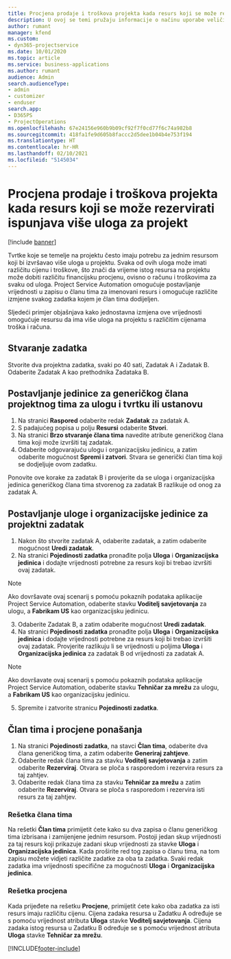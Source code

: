 ```yaml
---
title: Procjena prodaje i troškova projekta kada resurs koji se može rezervirati ispunjava više uloga za projekt
description: U ovoj se temi pružaju informacije o načinu uporabe veličina za određivanje cijena za podršku određivanju cijena i troškova za resurs koji ispunjava više uloga u projektu.
author: rumant
manager: kfend
ms.custom:
- dyn365-projectservice
ms.date: 10/01/2020
ms.topic: article
ms.service: business-applications
ms.author: rumant
audience: Admin
search.audienceType:
- admin
- customizer
- enduser
search.app:
- D365PS
- ProjectOperations
ms.openlocfilehash: 67e24156e960b9b09cf92f7f0cd77f6c74a982b8
ms.sourcegitcommit: 418fa1fe9d605b8faccc2d5dee1b04b4e753f194
ms.translationtype: HT
ms.contentlocale: hr-HR
ms.lasthandoff: 02/10/2021
ms.locfileid: "5145034"
---
```

# <a name="estimate-project-sales-and-costs-when-a-bookable-resource-fills-multiple-roles-for-a-project"></a>Procjena prodaje i troškova projekta kada resurs koji se može rezervirati ispunjava više uloga za projekt 

[!include [banner](../includes/psa-now-project-operations.md)]

Tvrtke koje se temelje na projektu često imaju potrebu za jednim resursom koji bi izvršavao više uloga u projektu. Svaka od ovih uloga može imati različitu cijenu i troškove, što znači da vrijeme istog resursa na projektu može dobiti različitu financijsku procjenu, ovisno o računu i troškovima za svaku od uloga. Project Service Automation omogućuje postavljanje vrijednosti u zapisu o članu tima za imenovani resurs i omogućuje različite izmjene svakog zadatka kojem je član tima dodijeljen.

Sljedeći primjer objašnjava kako jednostavna izmjena ove vrijednosti omogućuje resursu da ima više uloga na projektu s različitim cijenama troška i računa.

## <a name="create-tasks"></a>Stvaranje zadatka
Stvorite dva projektna zadatka, svaki po 40 sati, Zadatak A i Zadatak B. Odaberite Zadatak A kao prethodnika Zadataka B.

## <a name="set-up-role-and-organization-unit-for-a-generic-project-team-member"></a>Postavljanje jedinice za generičkog člana projektnog tima za ulogu i tvrtku ili ustanovu

1. Na stranici **Raspored** odaberite redak **Zadatak** za zadatak A. 
2. S padajućeg popisa u polju **Resursi** odaberite **Stvori**.
3. Na stranici **Brzo stvaranje člana tima** navedite atribute generičkog člana tima koji može izvršiti taj zadatak.
4. Odaberite odgovarajuću ulogu i organizacijsku jedinicu, a zatim odaberite mogućnost **Spremi i zatvori**. Stvara se generički član tima koji se dodjeljuje ovom zadatku. 

Ponovite ove korake za zadatak B i provjerite da se uloga i organizacijska jedinica generičkog člana tima stvorenog za zadatak B razlikuje od onog za zadatak A. 

## <a name="set-up-role-and-organization-unit-for-a-project-task"></a>Postavljanje uloge i organizacijske jedinice za projektni zadatak

1. Nakon što stvorite zadatak A, odaberite zadatak, a zatim odaberite mogućnost **Uredi zadatak**.
2. Na stranici **Pojedinosti zadatka** pronađite polja **Uloga** i **Organizacijska jedinica** i dodajte vrijednosti potrebne za resurs koji bi trebao izvršiti ovaj zadatak. 

  > [!NOTE]
  > Ako dovršavate ovaj scenarij s pomoću pokaznih podataka aplikacije Project Service Automation, odaberite stavku **Voditelj savjetovanja** za ulogu, a **Fabrikam US** kao organizacijsku jedinicu.

3. Odaberite Zadatak B, a zatim odaberite mogućnost **Uredi zadatak**.
4. Na stranici **Pojedinosti zadatka** pronađite polja **Uloga** i **Organizacijska jedinica** i dodajte vrijednosti potrebne za resurs koji bi trebao izvršiti ovaj zadatak. Provjerite razlikuju li se vrijednosti u poljima **Uloga** i **Organizacijska jedinica** za zadatak B od vrijednosti za zadatak A. 

  > [!NOTE]
  > Ako dovršavate ovaj scenarij s pomoću pokaznih podataka aplikacije Project Service Automation, odaberite stavku **Tehničar za mrežu** za ulogu, a **Fabrikam US** kao organizacijsku jedinicu.

5. Spremite i zatvorite stranicu **Pojedinosti zadatka**. 

## <a name="team-member-and-estimates-behavior"></a>Član tima i procjene ponašanja 

1. Na stranici **Pojedinosti zadatka**, na stavci **Član tima**, odaberite dva člana generičkog tima, a zatim odaberite **Generiraj zahtjeve**. 
2. Odaberite redak člana tima za stavku **Voditelj savjetovanja** a zatim odaberite **Rezerviraj**. Otvara se ploča s rasporedom i rezervira resurs za taj zahtjev.
3. Odaberite redak člana tima za stavku **Tehničar za mrežu** a zatim odaberite **Rezerviraj**. Otvara se ploča s rasporedom i rezervira isti resurs za taj zahtjev.

### <a name="team-member-grid"></a>Rešetka člana tima 
Na rešetki **Član tima** primijetit ćete kako su dva zapisa o članu generičkog tima izbrisana i zamijenjene jednim resursom. Postoji jedan skup vrijednosti za taj resurs koji prikazuje zadani skup vrijednosti za stavke **Uloga** i **Organizacijska jedinica**.
Kada proširite red tog zapisa o članu tima, na tom zapisu možete vidjeti različite zadatke za oba ta zadatka. Svaki redak zadatka ima vrijednosti specifične za mogućnosti **Uloga** i **Organizacijska jedinica**. 

### <a name="estimates-grid"></a>Rešetka procjena 
Kada prijeđete na rešetku **Procjene**, primijetit ćete kako oba zadatka za isti resurs imaju različitu cijenu.
Cijena zadaka resursa u Zadatku A određuje se s pomoću vrijednost atributa **Uloga** stavke **Voditelj savjetovanja**. Cijena zadaka istog resursa u Zadatku B određuje se s pomoću vrijednost atributa **Uloga** stavke **Tehničar za mrežu**.



[!INCLUDE[footer-include](../includes/footer-banner.md)]
